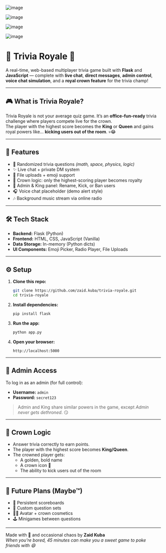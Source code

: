 ![image](https://github.com/user-attachments/assets/f52b3400-3763-4ced-8199-379b2947567d)


![image](https://github.com/user-attachments/assets/3905d472-fa59-4455-995b-9a9dc5855081)


![image](https://github.com/user-attachments/assets/5b1853a3-c932-490f-b2c8-8c5d2fd38a48)


![image](https://github.com/user-attachments/assets/3536e498-a729-47e0-aa86-57575e706075)


# 🧠 Trivia Royale 👑

A real-time, web-based multiplayer trivia game built with **Flask** and **JavaScript** — complete with **live chat**, **direct messages**, **admin control**, **voice chat simulation**, and a **royal crown feature** for the trivia champ!

---

## 🎮 What is Trivia Royale?

Trivia Royale is not your average quiz game. It’s an **office-fun-ready** trivia challenge where players compete live for the crown.  
The player with the highest score becomes the **King** or **Queen** and gains royal powers like... **kicking users out of the room**. 💀😂

---

## 🚀 Features

- 🧠 Randomized trivia questions *(math, space, physics, logic)*  
- ✨ Live chat + private DM system  
- 📎 File uploads + emoji support  
- 👑 Crown logic: only the highest-scoring player becomes royalty  
- 🔨 Admin & King panel: Rename, Kick, or Ban users  
- 🎧 Voice chat placeholder (demo alert style)  
- 🎶 Background music stream via online radio  

---

## 🛠️ Tech Stack

- **Backend:** Flask (Python)  
- **Frontend:** HTML, CSS, JavaScript (Vanilla)  
- **Data Storage:** In-memory (Python dicts)  
- **UI Components:** Emoji Picker, Radio Player, File Uploads  

---

## ⚙️ Setup

1. **Clone this repo:**

   ```bash
   git clone https://github.com/zaid.kuba/trivia-royale.git
   cd trivia-royale
   ```

2. **Install dependencies:**

   ```bash
   pip install flask
   ```

3. **Run the app:**

   ```bash
   python app.py
   ```

4. **Open your browser:**

   ```
   http://localhost:5000
   ```

---

## 🔐 Admin Access

To log in as an admin (for full control):

- **Username:** `admin`  
- **Password:** `secret123`  

> Admin and King share similar powers in the game, except *Admin never gets dethroned*. 😏

---

## 👑 Crown Logic

- Answer trivia correctly to earn points.  
- The player with the highest score becomes **King/Queen**.  
- The crowned player gets:
  - A golden, bold name  
  - A crown icon 👑  
  - The ability to kick users out of the room  

---

## 🎯 Future Plans (Maybe™)

- 🧾 Persistent scoreboards  
- 🧠 Custom question sets  
- 🧑‍🎨 Avatar + crown cosmetics  
- 🕹️ Minigames between questions  

---

Made with 💚 and occasional chaos by **Zaid Kuba**  
*When you're bored, 45 minutes can make you a sweet game to poke friends with 😄*
